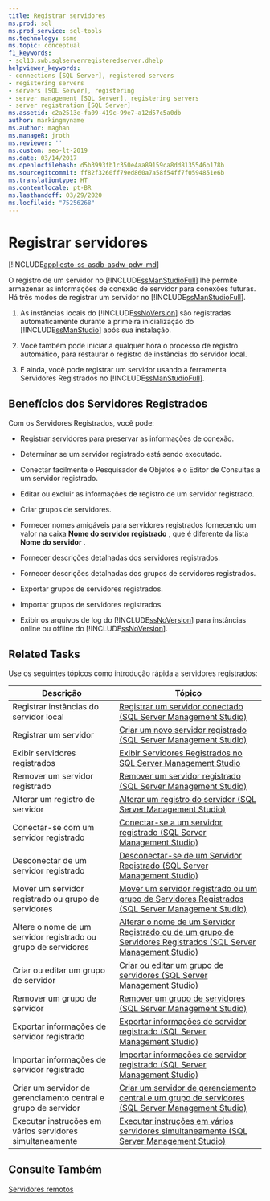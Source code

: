 ```yaml
---
title: Registrar servidores
ms.prod: sql
ms.prod_service: sql-tools
ms.technology: ssms
ms.topic: conceptual
f1_keywords:
- sql13.swb.sqlserverregisteredserver.dhelp
helpviewer_keywords:
- connections [SQL Server], registered servers
- registering servers
- servers [SQL Server], registering
- server management [SQL Server], registering servers
- server registration [SQL Server]
ms.assetid: c2a2513e-fa09-419c-99e7-a12d57c5a0db
author: markingmyname
ms.author: maghan
ms.manageR: jroth
ms.reviewer: ''
ms.custom: seo-lt-2019
ms.date: 03/14/2017
ms.openlocfilehash: d5b3993fb1c350e4aa89159ca8dd8135546b178b
ms.sourcegitcommit: ff82f3260ff79ed860a7a58f54ff7f0594851e6b
ms.translationtype: HT
ms.contentlocale: pt-BR
ms.lasthandoff: 03/29/2020
ms.locfileid: "75256268"
---
```

# <a name="register-servers"></a>Registrar servidores

[!INCLUDE[appliesto-ss-asdb-asdw-pdw-md](../../includes/appliesto-ss-asdb-asdw-pdw-md.md)]

O registro de um servidor no [!INCLUDE[ssManStudioFull](../../includes/ssmanstudiofull-md.md)] lhe permite armazenar as informações de conexão de servidor para conexões futuras. Há três modos de registrar um servidor no [!INCLUDE[ssManStudioFull](../../includes/ssmanstudiofull-md.md)].  
  
1.  As instâncias locais do [!INCLUDE[ssNoVersion](../../includes/ssnoversion-md.md)] são registradas automaticamente durante a primeira inicialização do [!INCLUDE[ssManStudio](../../includes/ssmanstudio-md.md)] após sua instalação.  
  
2.  Você também pode iniciar a qualquer hora o processo de registro automático, para restaurar o registro de instâncias do servidor local.  
  
3.  E ainda, você pode registrar um servidor usando a ferramenta Servidores Registrados no [!INCLUDE[ssManStudioFull](../../includes/ssmanstudiofull-md.md)].  
  
## <a name="benefits-of-registered-servers"></a>Benefícios dos Servidores Registrados  
 Com os Servidores Registrados, você pode:  
  
-   Registrar servidores para preservar as informações de conexão.  
  
-   Determinar se um servidor registrado está sendo executado.  
  
-   Conectar facilmente o Pesquisador de Objetos e o Editor de Consultas a um servidor registrado.  
  
-   Editar ou excluir as informações de registro de um servidor registrado.  
  
-   Criar grupos de servidores.  
  
-   Fornecer nomes amigáveis para servidores registrados fornecendo um valor na caixa **Nome do servidor registrado** , que é diferente da lista **Nome do servidor** .  
  
-   Fornecer descrições detalhadas dos servidores registrados.  
  
-   Fornecer descrições detalhadas dos grupos de servidores registrados.  
  
-   Exportar grupos de servidores registrados.  
  
-   Importar grupos de servidores registrados.  
  
-   Exibir os arquivos de log do [!INCLUDE[ssNoVersion](../../includes/ssnoversion-md.md)] para instâncias online ou offline do [!INCLUDE[ssNoVersion](../../includes/ssnoversion-md.md)].  
  
## <a name="related-tasks"></a>Related Tasks  
 Use os seguintes tópicos como introdução rápida a servidores registrados:  
  
|**Descrição**|**Tópico**|  
|---------------------|---------------|  
|Registrar instâncias do servidor local|[Registrar um servidor conectado &#40;SQL Server Management Studio&#41;](../../tools/sql-server-management-studio/register-a-connected-server-sql-server-management-studio.md)|  
|Registrar um servidor|[Criar um novo servidor registrado &#40;SQL Server Management Studio&#41;](../../tools/sql-server-management-studio/create-a-new-registered-server-sql-server-management-studio.md)|  
|Exibir servidores registrados|[Exibir Servidores Registrados no SQL Server Management Studio](../../tools/sql-server-management-studio/view-registered-servers-in-sql-server-management-studio.md)|  
|Remover um servidor registrado|[Remover um servidor registrado &#40;SQL Server Management Studio&#41;](../../tools/sql-server-management-studio/remove-a-registered-server-sql-server-management-studio.md)|  
|Alterar um registro de servidor|[Alterar um registro do servidor &#40;SQL Server Management Studio&#41;](../../tools/sql-server-management-studio/change-a-server-s-registration-sql-server-management-studio.md)|  
|Conectar-se com um servidor registrado|[Conectar-se a um servidor registrado &#40;SQL Server Management Studio&#41;](../../tools/sql-server-management-studio/connect-to-a-registered-server-sql-server-management-studio.md)|  
|Desconectar de um servidor registrado|[Desconectar-se de um Servidor Registrado &#40;SQL Server Management Studio&#41;](../../tools/sql-server-management-studio/disconnect-from-a-registered-server-sql-server-management-studio.md)|  
|Mover um servidor registrado ou grupo de servidores|[Mover um servidor registrado ou um grupo de Servidores Registrados &#40;SQL Server Management Studio&#41;](../../tools/sql-server-management-studio/move-a-registered-server-or-registered-server-group.md)|  
|Altere o nome de um servidor registrado ou grupo de servidores|[Alterar o nome de um Servidor Registrado ou de um grupo de Servidores Registrados &#40;SQL Server Management Studio&#41;](../../tools/sql-server-management-studio/change-the-name-of-registered-server-or-registered-server-group.md)|  
|Criar ou editar um grupo de servidor|[Criar ou editar um grupo de servidores &#40;SQL Server Management Studio&#41;](../../tools/sql-server-management-studio/create-or-edit-a-server-group-sql-server-management-studio.md)|  
|Remover um grupo de servidor|[Remover um grupo de servidores &#40;SQL Server Management Studio&#41;](../../tools/sql-server-management-studio/remove-a-server-group-sql-server-management-studio.md)|  
|Exportar informações de servidor registrado|[Exportar informações de servidor registrado &#40;SQL Server Management Studio&#41;](../../tools/sql-server-management-studio/export-registered-server-information-sql-server-management-studio.md)|  
|Importar informações de servidor registrado|[Importar informações de servidor registrado &#40;SQL Server Management Studio&#41;](../../tools/sql-server-management-studio/import-registered-server-information-sql-server-management-studio.md)|  
|Criar um servidor de gerenciamento central e grupo de servidor|[Criar um servidor de gerenciamento central e um grupo de servidores &#40;SQL Server Management Studio&#41;](../../tools/sql-server-management-studio/create-a-central-management-server-and-server-group.md)|  
|Executar instruções em vários servidores simultaneamente|[Executar instruções em vários servidores simultaneamente &#40;SQL Server Management Studio&#41;](../../tools/sql-server-management-studio/execute-statements-against-multiple-servers-simultaneously.md)|  
  
## <a name="see-also"></a>Consulte Também  
 [Servidores remotos](../../database-engine/configure-windows/remote-servers.md)  
  
  
